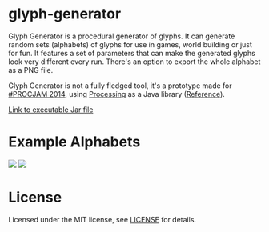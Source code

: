 # glyph-generator

Glyph Generator is a procedural generator of glyphs. It can generate random sets (alphabets) of glyphs for use in games, world building or just for fun. 
It features a set of parameters that can make the generated glyphs look very different every run. There's an option to export the whole alphabet as a PNG file.

Glyph Generator is not a fully fledged tool, it's a prototype made for [#PROCJAM 2014](https://itch.io/jam/procjam2014), using [Processing](https://processing.org/) as a Java library ([Reference](https://processing.org/tutorials/eclipse/)).

[Link to executable Jar file](https://madequa.itch.io/glyph-generator)

# Example Alphabets
![](http://bmlourenco.com/portfolio/glyph-generator/images/gallery/1.jpg)
![](http://bmlourenco.com/portfolio/glyph-generator/images/gallery/2.jpg)

# License
Licensed under the MIT license, see [LICENSE](https://github.com/MadEqua/glyph-generator/blob/master/LICENSE) for details.
